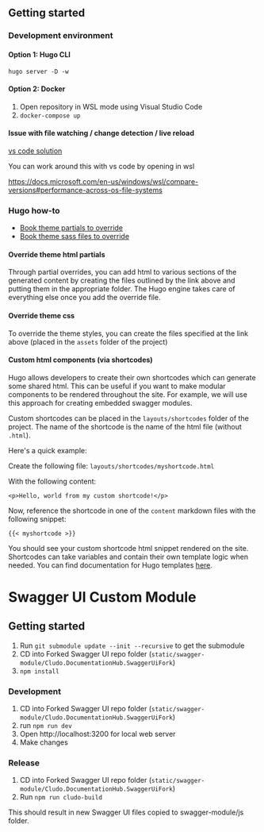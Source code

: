 ## Getting started

### Development environment

#### Option 1: Hugo CLI

`hugo server -D -w`

#### Option 2: Docker

1. Open repository in WSL mode using Visual Studio Code
2. `docker-compose up`

#### Issue with file watching / change detection / live reload

[vs code solution](https://github.com/microsoft/WSL/issues/4739)

You can work around this with vs code by opening in wsl

https://docs.microsoft.com/en-us/windows/wsl/compare-versions#performance-across-os-file-systems

### Hugo how-to
 - [Book theme partials to override](https://themes.gohugo.io/hugo-book/#partials)
 - [Book theme sass files to override](https://themes.gohugo.io/hugo-book/#extra-customisation)
#### Override theme html partials

Through partial overrides, you can add html to various sections of the generated content by creating the files outlined by the link above and putting them in the appropriate folder. The Hugo engine takes care of everything else once you add the override file.

#### Override theme css

To override the theme styles, you can create the files specified at the link above (placed in the `assets` folder of the project)

#### Custom html components (via shortcodes)

Hugo allows developers to create their own shortcodes which can generate some shared html. This can be useful if you want to make modular components to be rendered throughout the site. For example, we will use this approach for creating embedded swagger modules.

Custom shortcodes can be placed in the `layouts/shortcodes` folder of the project. The name of the shortcode is the name of the html file (without `.html`).

Here's a quick example:

Create the following file: `layouts/shortcodes/myshortcode.html` 

With the following content:

```
<p>Hello, world from my custom shortcode!</p>
```

Now, reference the shortcode in one of the `content` markdown files with the following snippet:

`{{< myshortcode >}}`

You should see your custom shortcode html snippet rendered on the site. Shortcodes can take variables and contain their own template logic when needed. You can find documentation for Hugo templates [here](https://gohugo.io/templates/shortcode-templates/).


# Swagger UI Custom Module

## Getting started

1. Run `git submodule update --init --recursive` to get the submodule
2. CD into Forked Swagger UI repo folder (`static/swagger-module/Cludo.DocumentationHub.SwaggerUiFork`)
3. `npm install`

### Development

1. CD into Forked Swagger UI repo folder (`static/swagger-module/Cludo.DocumentationHub.SwaggerUiFork`)
2. run `npm run dev`
3. Open http://localhost:3200 for local web server
4. Make changes

### Release

1. CD into Forked Swagger UI repo folder (`static/swagger-module/Cludo.DocumentationHub.SwaggerUiFork`)
2. Run `npm run cludo-build`

This should result in new Swagger UI files copied to swagger-module/js folder.